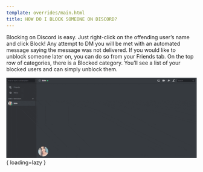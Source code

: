 ```yaml
---
template: overrides/main.html
title: HOW DO I BLOCK SOMEONE ON DISCORD?
---
```


Blocking on Discord is easy. Just right-click on the offending user’s name and click Block! Any attempt to DM you will be met with an automated message saying the message was not delivered. If you would like to unblock someone later on, you can do so from your Friends tab. On the top row of categories, there is a Blocked category. You’ll see a list of your blocked users and can simply unblock them.

![Discord How to Block Someone](/assets/images/discord-blocking.gif){ loading=lazy }
